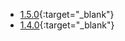 - [1.5.0](https://github.com/awslabs/stable-diffusion-aws-extension/blob/main/docs/oas-1.5.0.json){:target="_blank"}
- [1.4.0](https://github.com/awslabs/stable-diffusion-aws-extension/blob/main/docs/oas-1.4.0.json){:target="_blank"}
